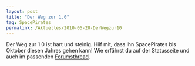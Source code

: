 ```yaml
---
layout: post
title: "Der Weg zur 1.0"
tag: SpacePirates
permalink: /Aktuelles/2010-05-20-DerWegzur10
---
```


Der Weg zur 1.0 ist hart und steinig. Hilf mit, dass ihn SpacePirates bis Oktober diesen Jahres gehen kann! Wie erfährst du auf der Statusseite und auch im passenden [Forumsthread](http:/tanelorn.net/.php/topic,55360.0.html).


